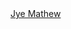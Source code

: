 


<div class="badge-base LI-profile-badge" data-locale="en_US" data-size="medium" data-theme="dark" data-type="VERTICAL" data-vanity="jye-mathew" data-version="v1"><a class="badge-base__link LI-simple-link" href="https://au.linkedin.com/in/jye-mathew?trk=profile-badge">Jye Mathew</a></div>
              
<!--
**JyeMathew/JyeMathew** is a ✨ _special_ ✨ repository because its `README.md` (this file) appears on your GitHub profile.

Here are some ideas to get you started:

- 🔭 I’m currently working on ...
- 🌱 I’m currently learning ...
- 👯 I’m looking to collaborate on ...
- 🤔 I’m looking for help with ...
- 💬 Ask me about ...
- 📫 How to reach me: ...
- 😄 Pronouns: ...
- ⚡ Fun fact: ...
-->
